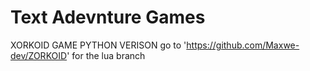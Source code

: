 # Text Adevnture Games
XORKOID GAME PYTHON VERISON
go to 'https://github.com/Maxwe-dev/ZORKOID' for the lua branch
